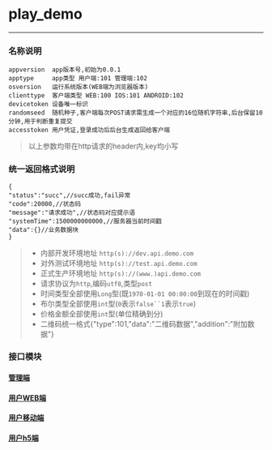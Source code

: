 # play_demo
---
### 名称说明
```
appversion  app版本号,初始为0.0.1
apptype     app类型 用户端:101 管理端:102 
osversion   运行系统版本(WEB端为浏览器版本)
clienttype  客户端类型 WEB:100 IOS:101 ANDROID:102
devicetoken 设备唯一标识
randomseed  随机种子,客户端每次POST请求需生成一个对应的16位随机字符串,后台保留10分钟,用于判断重复提交
accesstoken 用户凭证,登录成功后后台生成返回给客户端
```
> 以上参数均带在http请求的header内,key均小写

### 统一返回格式说明
```
{
"status":"succ",//succ成功,fail异常
"code":20000,//状态码
"message":"请求成功",//状态码对应提示语
"systemTime":1500000000000,//服务器当前时间戳
"data":{}//业务数据块
}
```
>+ 内部开发环境地址 `http(s)://dev.api.demo.com` 
>+ 对外测试环境地址 `http(s)://test.api.demo.com`
>+ 正式生产环境地址 `http(s)://(www.)api.demo.com`
>+ 请求协议为`http`,编码`utf8`,类型`post`<br/>
>+ 时间类型全部使用`Long`型(既`1970-01-01 00:00:00`到现在的时间戳)<br/>
>+ 布尔类型全部使用`int`型(`0`表示`false``1`表示`true`)<br/>
>+ 价格金额全部使用`int`型(单位精确到分)<br/>
>+ 二维码统一格式{"type":101,"data":"二维码数据","addition":"附加数据"}

### 接口模块

#### [管理端](/api/admin) 

#### [用户WEB端](/api/user)

#### [用户移动端](/api/userapp)

#### [用户h5端](/api/userh5)